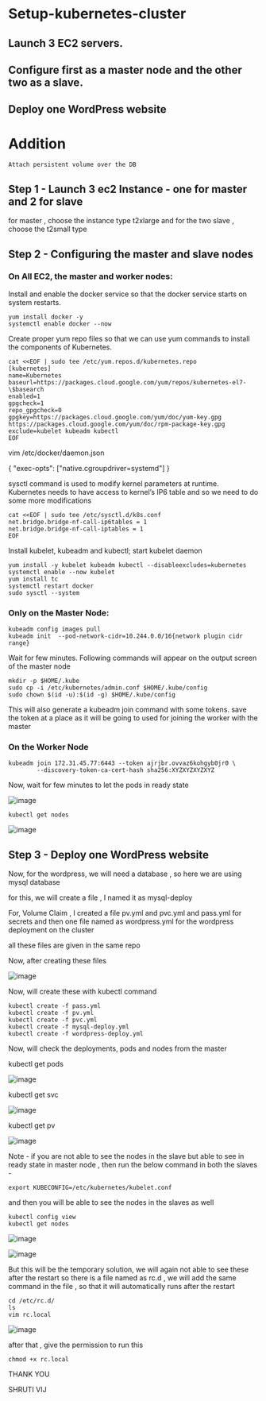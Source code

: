  # Setup-kubernetes-cluster
 ## Launch 3 EC2 servers.
 ## Configure first as a master node and the other two as a slave.
 ## Deploy one WordPress website 
 
 # Addition
``` Attach persistent volume over the DB ``` 
 
## Step 1 - Launch 3 ec2 Instance - one for master and 2 for slave 
for master , choose the instance type t2xlarge and for the two slave , choose the t2small type

## Step 2 - Configuring the master and slave nodes

### On All EC2, the master and worker nodes:

Install and enable the docker service so that the docker service starts on system restarts.

```
yum install docker -y
systemctl enable docker --now
```

Create proper yum repo files so that we can use yum commands to install the components of Kubernetes.

```
cat <<EOF | sudo tee /etc/yum.repos.d/kubernetes.repo
[kubernetes]
name=Kubernetes
baseurl=https://packages.cloud.google.com/yum/repos/kubernetes-el7-\$basearch
enabled=1
gpgcheck=1
repo_gpgcheck=0
gpgkey=https://packages.cloud.google.com/yum/doc/yum-key.gpg https://packages.cloud.google.com/yum/doc/rpm-package-key.gpg
exclude=kubelet kubeadm kubectl
EOF
```

vim /etc/docker/daemon.json

{
"exec-opts": ["native.cgroupdriver=systemd"]
}

sysctl command is used to modify kernel parameters at runtime. Kubernetes needs to have access to kernel’s IP6 table and so we need to do some more modifications

```
cat <<EOF | sudo tee /etc/sysctl.d/k8s.conf
net.bridge.bridge-nf-call-ip6tables = 1
net.bridge.bridge-nf-call-iptables = 1
EOF
```

Install kubelet, kubeadm and kubectl; start kubelet daemon

```
yum install -y kubelet kubeadm kubectl --disableexcludes=kubernetes
systemctl enable --now kubelet
yum install tc
systemctl restart docker
sudo sysctl --system
```

### Only on the Master Node:


```
kubeadm config images pull
kubeadm init  --pod-network-cidr=10.244.0.0/16{network plugin cidr range}

```
Wait for few minutes. Following commands will appear on the output screen of the master node

```
mkdir -p $HOME/.kube
sudo cp -i /etc/kubernetes/admin.conf $HOME/.kube/config
sudo chown $(id -u):$(id -g) $HOME/.kube/config
```

This will also generate a kubeadm join command with some tokens.
save the token at a place as it will be going to used for joining the worker with the master

### On the Worker Node


```
kubeadm join 172.31.45.77:6443 --token ajrjbr.ovvaz6kohgyb0jr0 \
        --discovery-token-ca-cert-hash sha256:XYZXYZXYZXYZ
```   

Now, wait for few minutes to let the pods in ready state 

![image](https://user-images.githubusercontent.com/67600604/178671012-511d5fa2-2f2c-49ed-b180-eb0d15b0286d.png)

```
kubectl get nodes
```

![image](https://user-images.githubusercontent.com/67600604/178670808-10a16798-cef5-45cc-a5c2-f38b269818d0.png)


## Step 3 - Deploy one WordPress website

Now, for the wordpress, we will need a database , so here we are using mysql database

for this, we will create a file , I named it as mysql-deploy

For, Volume Claim , I created a file pv.yml and pvc.yml and pass.yml for secrets and then one file named as  wordpress.yml for the wordpress deployment on the cluster

all these files are given in the same repo

Now, after creating these files 

![image](https://user-images.githubusercontent.com/67600604/178674800-a5bc43ea-7520-4ddf-9a38-1c167c79383f.png)

Now, will create these with kubectl command

```
kubectl create -f pass.yml
kubectl create -f pv.yml
kubectl create -f pvc.yml
kubectl create -f mysql-deploy.yml
kubectl create -f wordpress-deploy.yml
```

Now, will check the deployments, pods and nodes from the master 


kubectl get pods

![image](https://user-images.githubusercontent.com/67600604/178676285-a861d16a-19ee-42f4-a4c3-be9aacc4cf5e.png)

kubectl get svc

![image](https://user-images.githubusercontent.com/67600604/178676417-b43ff887-8c97-4a70-9a8e-0b1b48d02725.png)

kubectl get pv

![image](https://user-images.githubusercontent.com/67600604/178676488-5ecd9902-b20f-4d0f-a36b-d2453db31034.png)


Note - if you are not able to see the nodes in the slave but able to see in ready state in master node , then run the below command in both the slaves - 

``` export KUBECONFIG=/etc/kubernetes/kubelet.conf ```
 
and then you will be able to see the nodes in the slaves as well 

```
kubectl config view 
kubectl get nodes 
```

![image](https://user-images.githubusercontent.com/67600604/178986274-72d8cff6-db9d-4a42-b98a-779ee29e6441.png)

![image](https://user-images.githubusercontent.com/67600604/178986366-a75ee078-c49c-4d7e-95e2-9010861d4bf2.png)

But this will be the temporary solution, we will again not able to see these after the restart so there is a file named as rc.d , we will add the same command in the file , so that it will automatically runs after the restart

```
cd /etc/rc.d/
ls
vim rc.local
```

![image](https://user-images.githubusercontent.com/67600604/178987061-e12217bc-951b-4f53-b183-96a395179cc2.png)

after that , give the permission to run this 

``` chmod +x rc.local ```

THANK YOU 

SHRUTI VIJ


